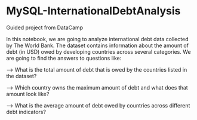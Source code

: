 # MySQL-InternationalDebtAnalysis
Guided project from DataCamp

In this notebook, we are going to analyze international debt data collected by The World Bank. The dataset contains information about the amount of debt (in USD) owed by developing countries across several categories. We are going to find the answers to questions like:


--> What is the total amount of debt that is owed by the countries listed in the dataset?

--> Which country owns the maximum amount of debt and what does that amount look like?

--> What is the average amount of debt owed by countries across different debt indicators?
